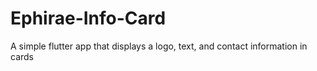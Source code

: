 # Ephirae-Info-Card
A simple flutter app that displays a logo, text, and contact information in cards
